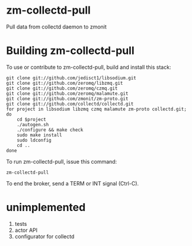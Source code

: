 # zm-collectd-pull
Pull data from collectd daemon to zmonit

# Building zm-collectd-pull

To use or contribute to zm-collectd-pull, build and install this stack:

    git clone git://github.com/jedisct1/libsodium.git
    git clone git://github.com/zeromq/libzmq.git
    git clone git://github.com/zeromq/czmq.git
    git clone git://github.com/zeromq/malamute.git
    git clone git://github.com/zmonit/zm-proto.git
    git clone git://github.com/collectd/collectd.git
    for project in libsodium libzmq czmq malamute zm-proto collectd.git; do
        cd $project
        ./autogen.sh
        ./configure && make check
        sudo make install
        sudo ldconfig
        cd ..
    done

To run zm-collectd-pull, issue this command:

    zm-collectd-pull

To end the broker, send a TERM or INT signal (Ctrl-C).

# unimplemented
1. tests
2. actor API
3. configurator for collectd
